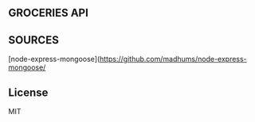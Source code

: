 ## GROCERIES API



## SOURCES

[node-express-mongoose](https://github.com/madhums/node-express-mongoose/

## License

MIT

